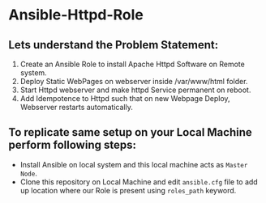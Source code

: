 # Ansible-Httpd-Role
## Lets understand the Problem Statement:
1. Create an Ansible Role to install Apache Httpd Software on Remote system.
2. Deploy Static WebPages on webserver inside /var/www/html folder.
3. Start Httpd webserver and make httpd Service permanent on reboot.
4. Add Idempotence to Httpd such that on new Webpage Deploy, Webserver restarts automatically.
## To replicate same setup on your Local Machine perform following steps:
- Install Ansible on local system and this local machine acts as `Master Node`.
- Clone this repository on Local Machine and edit `ansible.cfg` file to add up location where our Role is present using `roles_path` keyword. 
